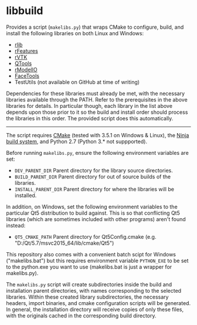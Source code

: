 # libbuild

Provides a script (`makelibs.py`) that wraps CMake to configure,
build, and install the following libraries on both Linux and Windows:
- [rlib](../../../rlib/blob/master/README.md)
- [rFeatures](../../../rFeatures/blob/master/README.md)
- [rVTK](../../../rVTK/blob/master/README.md)
- [QTools](../../../QTools/blob/master/README.md)
- [rModelIO](../../../rModelIO/blob/master/README.md)
- [FaceTools](../../../FaceTools/blob/master/README.md)
- TestUtils (not available on GitHub at time of writing)

Dependencies for these libraries must already be met, with the necessary libraries
available through the PATH. Refer to the prerequisites in the above libraries for details.
In particular though, each library in the list above depends upon those prior to it so the
build and install order should process the libraries in this order. The provided script
does this automatically.

---

The script requires [CMake](https://cmake.org/) (tested with 3.5.1 on Windows & Linux),
the [Ninja build system](https://github.com/ninja-build/ninja.git),
and Python 2.7 (Python 3.\* not suppported).

Before running `makelibs.py`, ensure the following environment variables are set:
- `DEV_PARENT_DIR`        Parent directory for the library source directories.
- `BUILD_PARENT_DIR`      Parent directory for out of source builds of the libraries.
- `INSTALL_PARENT_DIR`    Parent directory for where the libraries will be installed.

In addition, on Windows, set the following environment variables to the particular Qt5
distribution to build against. This is so that conflicting Qt5 libraries (which are
sometimes included with other programs) aren't found instead:
- `QT5_CMAKE_PATH`        Parent directory for Qt5Config.cmake (e.g. "D:/Qt/5.7/msvc2015\_64/lib/cmake/Qt5")

This repository also comes with a convenient batch scipt for Windows ("makelibs.bat") but
this requires environment variable `PYTHON_EXE` to be set to the python.exe you want to use
(makelibs.bat is just a wrapper for makelibs.py).

The `makelibs.py` script will create subdirectories inside the build and installation
parent directories, with names corresponding to the selected libraries.
Within these created library subdirectories, the necessary headers, import binaries,
and cmake configuration scripts will be generated. In general, the installation
directory will receive copies of only these files, with the originals cached in
the corresponding build directory.

